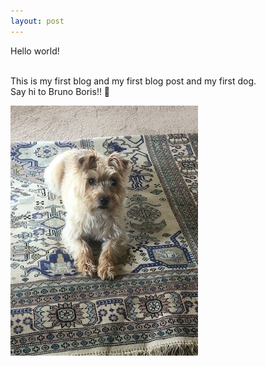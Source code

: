 ```yaml
---
layout: post
---
```


Hello world!

<!--read on -->

<br>
This is my first blog and my first blog post and my first dog.
<br>
Say hi to Bruno Boris!! 🐶

![Cute dog](/assets/blog-images/2021-01-21-my-first-post.jpg)
